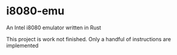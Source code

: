 # i8080-emu
An Intel i8080 emulator written in Rust

This project is work not finished. Only a handful of instructions are implemented
